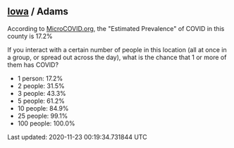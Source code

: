 
## [Iowa](/united-states/iowa) / Adams

According to [MicroCOVID.org](http://microcovid.org),
the "Estimated Prevalence" of COVID in this county is 17.2%

If you interact with a certain number of people in this location
(all at once in a group, or spread out across the day), what is the chance that
1 or more of them has COVID?

- 1 person: 17.2%
- 2 people: 31.5%
- 3 people: 43.3%
- 5 people: 61.2%
- 10 people: 84.9%
- 25 people: 99.1%
- 100 people: 100.0%

Last updated: 2020-11-23 00:19:34.731844 UTC
